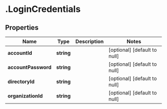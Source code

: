 # .LoginCredentials

## Properties
Name | Type | Description | Notes
------------ | ------------- | ------------- | -------------
**accountId** | **string** |  | [optional] [default to null]
**accountPassword** | **string** |  | [optional] [default to null]
**directoryId** | **string** |  | [optional] [default to null]
**organizationId** | **string** |  | [optional] [default to null]


